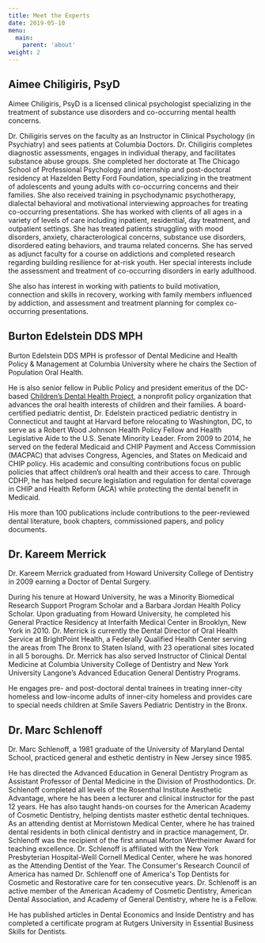 ```yaml
---
title: Meet the Experts 
date: 2019-05-10
menu:
  main:
    parent: 'about'
weight: 2
---
```

## Aimee Chiligiris, PsyD

Aimee Chiligiris, PsyD is a licensed clinical psychologist specializing in the
treatment of substance use disorders and co-occurring mental health concerns.

Dr. Chiligiris serves on the faculty as an Instructor in Clinical Psychology
(in Psychiatry) and sees patients at Columbia Doctors. Dr. Chiligiris completes
diagnostic assessments, engages in individual therapy, and facilitates
substance abuse groups. She completed her doctorate at The Chicago School of
Professional Psychology and internship and post-doctoral residency at Hazelden
Betty Ford Foundation, specializing in the treatment of adolescents and young
adults with co-occurring concerns and their families. She also received
training in psychodynamic psychotherapy, dialectal behavioral and motivational
interviewing approaches for treating co-occurring presentations. She has worked
with clients of all ages in a variety of levels of care including inpatient,
residential, day treatment, and outpatient settings. She has treated patients
struggling with mood disorders, anxiety, characterological concerns, substance
use disorders, disordered eating behaviors, and trauma related concerns. She
has served as adjunct faculty for a course on addictions and completed research
regarding building resilience for at-risk youth. Her special interests include
the assessment and treatment of co-occurring disorders in early adulthood. 

She also has interest in working with patients to build motivation, connection
and skills in recovery, working with family members influenced by addiction,
and assessment and treatment planning for complex co-occurring presentations.

## Burton Edelstein DDS MPH

Burton Edelstein DDS MPH is professor of Dental Medicine and Health Policy &
Management at Columbia University where he chairs the Section of Population
Oral Health. 

He is also senior fellow in Public Policy and president emeritus of the
DC-based [Children’s Dental Health Project](www.cdhp.org), a nonprofit policy
organization that advances the oral health interests of children and their
families. A board-certified pediatric dentist, Dr. Edelstein practiced
pediatric dentistry in Connecticut and taught at Harvard before relocating to
Washington, DC, to serve as a Robert Wood Johnson Health Policy Fellow and
Health Legislative Aide to the U.S. Senate Minority Leader. From 2009 to 2014,
he served on the federal Medicaid and CHIP Payment and Access Commission
(MACPAC) that advises Congress, Agencies, and States on Medicaid and CHIP
policy. His academic and consulting contributions focus on public policies that
affect children’s oral health and their access to care. Through CDHP, he has
helped secure legislation and regulation for dental coverage in CHIP and Health
Reform (ACA) while protecting the dental benefit in Medicaid. 

His more than 100 publications include contributions to the peer-reviewed
dental literature, book chapters, commissioned papers, and policy documents.

## Dr. Kareem Merrick

Dr. Kareem Merrick graduated from Howard University College of Dentistry in
2009 earning a Doctor of Dental Surgery. 

During his tenure at Howard University, he was a Minority Biomedical Research
Support Program Scholar and a Barbara Jordan Health Policy Scholar. Upon
graduating from Howard University, he completed his General Practice Residency
at Interfaith Medical Center in Brooklyn, New York in 2010.  Dr. Merrick is
currently the Dental Director of Oral Health Service at BrightPoint Health, a
Federally Qualified Health Center serving the areas from The Bronx to Staten
Island, with 23 operational sites located in all 5 boroughs. Dr. Merrick has
also served Instructor of Clinical Dental Medicine at Columbia University
College of Dentistry and New York University Langone’s Advanced Education
General Dentistry Programs. 

He engages pre- and post-doctoral dental trainees in treating inner-city
homeless and low-income adults of inner-city homeless and provides care to
special needs children at Smile Savers Pediatric Dentistry in the Bronx.

## Dr. Marc Schlenoff

Dr. Marc Schlenoff, a 1981 graduate of the University of Maryland Dental
School, practiced general and esthetic dentistry in New Jersey since 1985. 

He has directed the Advanced Education in General Dentistry Program as
Assistant Professor of Dental Medicine in the Division of Prosthodontics. Dr.
Schlenoff completed all levels of the Rosenthal Institute Aesthetic Advantage,
where he has been a lecturer and clinical instructor for the past 12 years. He
has also taught hands-on courses for the American Academy of Cosmetic
Dentistry, helping dentists master esthetic dental techniques. As an attending
dentist at Morristown Medical Center, where he has trained dental residents in
both clinical dentistry and in practice management, Dr. Schlenoff was the
recipient of the first annual Morton Wertheimer Award for teaching excellence.
Dr.  Schlenoff is affiliated with the New York Presbyterian Hospital-Weill
Cornell Medical Center, where he was honored as the Attending Dentist of the
Year. The Consumer's Research Council of America has named Dr. Schlenoff one of
America's Top Dentists for Cosmetic and Restorative care for ten consecutive
years. Dr.  Schlenoff is an active member of the American Academy of Cosmetic
Dentistry, American Dental Association, and Academy of General Dentistry, where
he is a Fellow. 

He has published articles in Dental Economics and Inside Dentistry and has
completed a certificate program at Rutgers University in Essential Business
Skills for Dentists.
